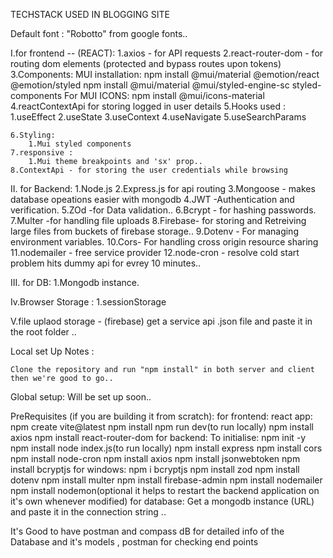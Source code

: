 TECHSTACK USED IN BLOGGING SITE


Default font :
        "Robotto" from google fonts..


I.for frontend -- (REACT):
    1.axios -  for API requests
    2.react-router-dom - for routing dom elements (protected and bypass routes upon tokens)
    3.Components:
        MUI installation:
                    npm install @mui/material @emotion/react @emotion/styled
                    npm install @mui/material @mui/styled-engine-sc styled-components
            For MUI ICONS:
                    npm install @mui/icons-material
    4.reactContextApi for storing logged in user details
    5.Hooks  used :
       1.useEffect
       2.useState
       3.useContext
       4.useNavigate
       5.useSearchParams
       
       
    6.Styling:
        1.Mui styled components
    7.responsive :
        1.Mui theme breakpoints and 'sx' prop.. 
    8.ContextApi - for storing the user credentials while browsing

        

II. for Backend:
    1.Node.js
    2.Express.js for api routing
    3.Mongoose - makes database opeations easier with mongodb
    4.JWT -Authentication and verification.
    5.ZOd -for  Data validation..
    6.Bcrypt - for hashing passwords.
    7.Multer -for handling file uploads
    8.Firebase- for storing  and Retreiving large files from buckets of firebase storage..
    9.Dotenv - For managing environment variables.
    10.Cors- For handling cross origin resource sharing
    11.nodemailer - free service provider
    12.node-cron - resolve cold start problem hits dummy api for evrey 10 minutes..

III. for DB:
    1.Mongodb instance.

Iv.Browser Storage :
    1.sessionStorage

V.file uplaod storage - (firebase)
    get a service api .json file and paste it in the root folder ..

Local set Up Notes :
   
    Clone the repository and run "npm install" in both server and client then we're good to go..
    
Global setup:
    Will be set up soon..

PreRequisites (if you are building it from scratch):
    for frontend:
        react app:
            npm create vite@latest
            npm install
            npm run dev(to run locally)
        npm install axios
        npm install react-router-dom
    for backend:
        To initialise:
            npm init -y
            npm install
            node index.js(to run locally)
        npm install express
        npm install cors
        npm install node-cron
        npm install axios
        npm install jsonwebtoken
        npm install bcryptjs
            for windows: npm i bcryptjs
        npm install zod
        npm install dotenv
        npm install multer
        npm install firebase-admin
        npm install nodemailer
        npm install nodemon(optional it helps to restart the backend application on it's own whenever modified)
    for database:
        Get a mongodb instance (URL) and paste it in the connection string ..

It's Good to have postman and compass dB for detailed info of the Database and it's models , postman for checking end points  

